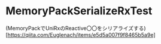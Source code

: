 # MemoryPackSerializeRxTest

(MemoryPackでUniRxのReactive〇〇をシリアライズする)[https://qiita.com/Euglenach/items/e5d5a007f9f8465b5a9e]
